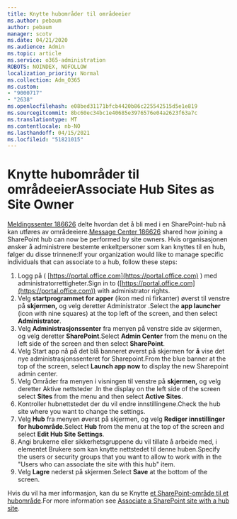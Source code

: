 ```yaml
---
title: Knytte hubområder til områdeeier
ms.author: pebaum
author: pebaum
manager: scotv
ms.date: 04/21/2020
ms.audience: Admin
ms.topic: article
ms.service: o365-administration
ROBOTS: NOINDEX, NOFOLLOW
localization_priority: Normal
ms.collection: Adm_O365
ms.custom:
- "9000717"
- "2638"
ms.openlocfilehash: e08bed31171bfcb4420b86c225542515d5e1e819
ms.sourcegitcommit: 8bc60ec34bc1e40685e3976576e04a2623f63a7c
ms.translationtype: MT
ms.contentlocale: nb-NO
ms.lasthandoff: 04/15/2021
ms.locfileid: "51821015"
---
```

# <a name="associate-hub-sites-as-site-owner"></a><span data-ttu-id="e5859-102">Knytte hubområder til områdeeier</span><span class="sxs-lookup"><span data-stu-id="e5859-102">Associate Hub Sites as Site Owner</span></span>

<span data-ttu-id="e5859-103">[Meldingssenter 186626](https://admin.microsoft.com/Adminportal/Home?source=applauncher#/MessageCenter?id=MC186626) delte hvordan det å bli med i en SharePoint-hub nå kan utføres av områdeeiere.</span><span class="sxs-lookup"><span data-stu-id="e5859-103">[Message Center 186626](https://admin.microsoft.com/Adminportal/Home?source=applauncher#/MessageCenter?id=MC186626) shared how joining a SharePoint hub can now be performed by site owners.</span></span> <span data-ttu-id="e5859-104">Hvis organisasjonen ønsker å administrere bestemte enkeltpersoner som kan knyttes til en hub, følger du disse trinnene:</span><span class="sxs-lookup"><span data-stu-id="e5859-104">If your organization would like to manage specific individuals that can associate to a hub, follow these steps:</span></span> 

1. <span data-ttu-id="e5859-105">Logg på ( [https://portal.office.com](https://portal.office.com) ) med administratorrettigheter.</span><span class="sxs-lookup"><span data-stu-id="e5859-105">Sign in to ([https://portal.office.com](https://portal.office.com)) with administrator rights.</span></span>
2. <span data-ttu-id="e5859-106">Velg **startprogrammet for apper** (ikon med ni firkanter) øverst til venstre på **skjermen,** og velg deretter Administrator .</span><span class="sxs-lookup"><span data-stu-id="e5859-106">Select the **app launcher** (icon with nine squares) at the top left of the screen, and then select **Administrator**.</span></span>
3. <span data-ttu-id="e5859-107">Velg **Administrasjonssenter** fra menyen på venstre side av skjermen, og velg deretter **SharePoint**.</span><span class="sxs-lookup"><span data-stu-id="e5859-107">Select **Admin Center** from the menu on the left side of the screen and then select **SharePoint**.</span></span>
4. <span data-ttu-id="e5859-108">Velg Start app nå på det blå banneret øverst på skjermen for **å** vise det nye administrasjonssenteret for Sharepoint.</span><span class="sxs-lookup"><span data-stu-id="e5859-108">From the blue banner at the top of the screen, select **Launch app now** to display the new Sharepoint admin center.</span></span>
5. <span data-ttu-id="e5859-109">Velg Områder fra menyen i visningen  til venstre på **skjermen,** og velg deretter Aktive nettsteder .</span><span class="sxs-lookup"><span data-stu-id="e5859-109">In the display on the left side of the screen select **Sites** from the menu and then select **Active Sites**.</span></span>
6. <span data-ttu-id="e5859-110">Kontroller hubnettstedet der du vil endre innstillingene.</span><span class="sxs-lookup"><span data-stu-id="e5859-110">Check the hub site where you want to change the settings.</span></span>
7. <span data-ttu-id="e5859-111">Velg **Hub** fra menyen øverst på skjermen, og velg **Rediger innstillinger for hubområde**.</span><span class="sxs-lookup"><span data-stu-id="e5859-111">Select **Hub** from the menu at the top of the screen and select **Edit Hub Site Settings**.</span></span>
8. <span data-ttu-id="e5859-112">Angi brukerne eller sikkerhetsgruppene du vil tillate å arbeide med, i elementet Brukere som kan knytte nettstedet til denne huben.</span><span class="sxs-lookup"><span data-stu-id="e5859-112">Specify the users or security groups that you want to allow to work with in the "Users who can associate the site with this hub" item.</span></span>
9. <span data-ttu-id="e5859-113">Velg **Lagre** nederst på skjermen.</span><span class="sxs-lookup"><span data-stu-id="e5859-113">Select **Save** at the bottom of the screen.</span></span>

<span data-ttu-id="e5859-114">Hvis du vil ha mer informasjon, kan du se Knytte [et SharePoint-område til et hubområde](https://support.office.com/article/associate-a-sharepoint-site-with-a-hub-site-ae0009fd-af04-4d3d-917d-88edb43efc05).</span><span class="sxs-lookup"><span data-stu-id="e5859-114">For more information see [Associate a SharePoint site with a hub site](https://support.office.com/article/associate-a-sharepoint-site-with-a-hub-site-ae0009fd-af04-4d3d-917d-88edb43efc05).</span></span> 